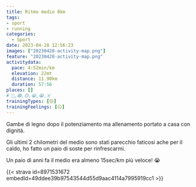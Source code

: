 ```yaml
---
title: Ritmo medio 8km
tags:
- sport
- running
categories:
  - Sport
date: 2023-04-28 12:56:23
images: ["20230428-activity-map.png"]
feature: "20230428-activity-map.png"
activitydata:
  pace: 4:52min/km
  elevation: 22mt
  distance: 11.90km
  duration: 57:56
places: []
# 🔴,🟢,🟡,😀,😭,☠️
trainingTypes: [🟡]
trainingFeelings: [😐]
---
```


Gambe di legno dopo il potenziamento ma allenamento portato a casa con dignità.
<!--more--> 

Gli ultimi 2 chilometri del medio sono stati parecchio faticosi ache per il caldo, ho fatto un paio di soste per rinfrescarmi.

Un paio di anni fa il medio era almeno 15sec/km più veloce! 😭

{{< strava id=8971531672 embedId=49ddee39b97543544d55d9aac4114a7995919cc1 >}}
